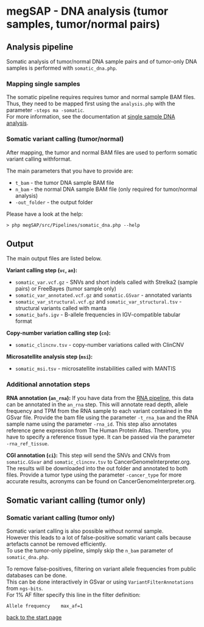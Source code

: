 # megSAP - DNA analysis (tumor samples, tumor/normal pairs)

## Analysis pipeline

Somatic analysis of tumor/normal DNA sample pairs and of tumor-only DNA samples is
performed with `somatic_dna.php`.

### Mapping single samples

The somatic pipeline requires requires tumor and normal sample BAM files.  
Thus, they need to be mapped first using the `analysis.php` with the parameter `-steps ma -somatic`.  
For more information, see the documentation at [single sample DNA analysis](dna_single_sample.md).

### Somatic variant calling (tumor/normal)

After mapping, the tumor and normal BAM files are used to perform somatic variant calling withformat.  

The main parameters that you have to provide are:

* `t_bam` - the tumor DNA sample BAM file
* `n_bam` - the normal DNA sample BAM file (only required for tumor/normal analysis)
* `-out_folder` - the output folder

Please have a look at the help:

    > php megSAP/src/Pipelines/somatic_dna.php --help

## Output

The main output files are listed below.

**Variant calling step (`vc`, `an`):**

* `somatic_var.vcf.gz` - SNVs and short indels called with Strelka2 (sample pairs) or FreeBayes (tumor sample only)
* `somatic_var_annotated.vcf.gz` and `somatic.GSvar` - annotated variants
* `somatic_var_structural.vcf.gz` and `somatic_var_structural.tsv` - structural variants called with manta
* `somatic_bafs.igv` - B-allele frequencies in IGV-compatible tabular format

**Copy-number variation calling step (`cn`):**

* `somatic_clincnv.tsv` - copy-number variations called with ClinCNV

**Microsatellite analysis step (`msi`):**

* `somatic_msi.tsv` - microsatellite instabilities called with MANTIS

### Additional annotation steps
**RNA annotation (`an_rna`):**
If you have data from the [RNA pipeline](../doc/rna_expression.md), this data can be annotated in the `an_rna` step. This will annotate read depth, allele frequency and TPM from the RNA sample to each variant contained in the GSvar file. Provide the bam file using the parameter `-t_rna_bam` and the RNA sample name using the parameter `-rna_id`. This step also annotates reference gene expression from The Human Protein Atlas. Therefore, you have to specify a reference tissue type. It can be passed via the parameter `-rna_ref_tissue`.

**CGI annotation (`ci`):**
This step will send the SNVs and CNVs from `somatic.GSvar` and `somatic_clincnv.tsv` to CancerGenomeInterpreter.org. The results will be downloaded into the out folder and annotated to both files. Provide a tumor type using the parameter `-cancer_type` for more accurate results, acronyms can be found on CancerGenomeInterpreter.org.


## Somatic variant calling (tumor only)


### Somatic variant calling (tumor only)

Somatic variant calling is also possible without normal sample.  
However this leads to a lot of false-positive somatic variant calls because artefacts cannot be removed efficiently.  
To use the tumor-only pipeline, simply skip the `n_bam` parameter of `somatic_dna.php`.

To remove false-positives, filtering on variant allele frequencies from public databases can be done.  
This can be done interactively in GSvar or using `VariantFilterAnnotations` from `ngs-bits`.  
For 1% AF filter specify this line in the filter definition:

```
Allele frequency    max_af=1
```

[back to the start page](../README.md)
